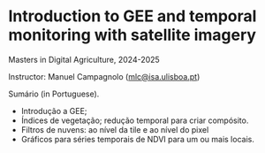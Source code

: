 # Introduction to GEE and temporal monitoring with satellite imagery

Masters in Digital Agriculture, 2024-2025

Instructor: Manuel Campagnolo  (mlc@isa.ulisboa.pt)

Sumário (in Portuguese).
- Introdução a GEE; 
- Índices de vegetação; redução temporal para criar compósito.
- Filtros de nuvens: ao nível da tile e ao nível do pixel
- Gráficos para séries temporais de NDVI para um ou mais locais.
